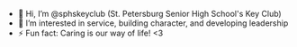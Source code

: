 - 👋 Hi, I’m @sphskeyclub (St. Petersburg Senior High School's Key Club)
- 👀 I’m interested in service, building character, and developing leadership
- ⚡ Fun fact: Caring is our way of life! <3

<!---
sphskeyclub/sphskeyclub is a ✨ special ✨ repository because its `README.md` (this file) appears on your GitHub profile.
You can click the Preview link to take a look at your changes.
--->
